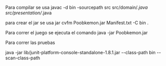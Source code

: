 Para compilar se usa
javac -d bin -sourcepath src src/domain/*.java src/presentation/*.java

para crear el jar se usa
jar cvfm Poobkemon.jar Manifest.txt -C bin .

Para correr el juego se ejecuta el comando
java -jar Poobkemon.jar

Para correr las pruebas

java -jar lib/junit-platform-console-standalone-1.8.1.jar --class-path bin --scan-class-path